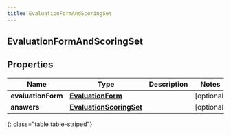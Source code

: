```yaml
---
title: EvaluationFormAndScoringSet
---
```


## EvaluationFormAndScoringSet

## Properties

| Name               | Type                                                                     | Description | Notes      |
| ------------------ | ------------------------------------------------------------------------ | ----------- | ---------- |
| **evaluationForm** | <!----><!---->[**EvaluationForm**](EvaluationForm.md)<!---->             |             | [optional] |
| **answers**        | <!----><!---->[**EvaluationScoringSet**](EvaluationScoringSet.md)<!----> |             | [optional] |

{: class="table table-striped"}
